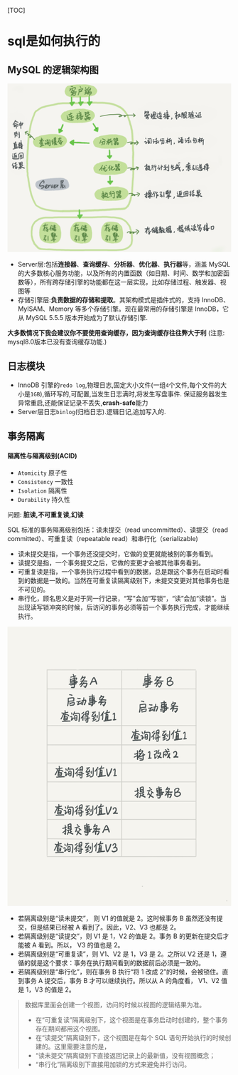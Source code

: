 [TOC]



# sql是如何执行的

## MySQL 的逻辑架构图

![MySQL 的逻辑架构图](./asserts/sql_process.png)

- Server层:包括**连接器**、**查询缓存**、**分析器**、**优化器**、**执行器**等，涵盖 MySQL 的大多数核心服务功能，以及所有的内置函数（如日期、时间、数学和加密函数等），所有跨存储引擎的功能都在这一层实现，比如存储过程、触发器、视图等
- 存储引擎层:**负责数据的存储和提取**。其架构模式是插件式的，支持 InnoDB、MyISAM、Memory 等多个存储引擎。现在最常用的存储引擎是 InnoDB，它从 MySQL 5.5.5 版本开始成为了默认存储引擎.

**大多数情况下我会建议你不要使用查询缓存，因为查询缓存往往弊大于利** (注意: mysql8.0版本已没有查询缓存功能.)

## 日志模块

- InnoDB 引擎的`redo log`,物理日志,固定大小文件(一组`4`个文件,每个文件的大小是`1GB`),循环写的,可配置,当发生日志满时,将发生写盘事件. 保证服务器发生异常重启,还能保证记录不丢失,**crash-safe**能力
- Server层日志`binlog`(归档日志).逻辑日记,追加写入的.

## 事务隔离

#### 隔离性与隔离级别(ACID)

- `Atomicity` 原子性
- `Consistency` 一致性
- `Isolation` 隔离性
- `Durability` 持久性

问题: **脏读,不可重复读,幻读**

SQL 标准的事务隔离级别包括：读未提交（read uncommitted）、读提交（read committed）、可重复读（repeatable read）和串行化（serializable)

- 读未提交是指，一个事务还没提交时，它做的变更就能被别的事务看到。
- 读提交是指，一个事务提交之后，它做的变更才会被其他事务看到。
- 可重复读是指，一个事务执行过程中看到的数据，总是跟这个事务在启动时看到的数据是一致的。当然在可重复读隔离级别下，未提交变更对其他事务也是不可见的。
- 串行化，顾名思义是对于同一行记录，“写”会加“写锁”，“读”会加“读锁”。当出现读写锁冲突的时候，后访问的事务必须等前一个事务执行完成，才能继续执行。



![事务](./asserts/shiwu.png)



- 若隔离级别是“读未提交”， 则 V1 的值就是 2。这时候事务 B 虽然还没有提交，但是结果已经被 A 看到了。因此，V2、V3 也都是 2。
- 若隔离级别是“读提交”，则 V1 是 1，V2 的值是 2。事务 B 的更新在提交后才能被 A 看到。所以， V3 的值也是 2。
- 若隔离级别是“可重复读”，则 V1、V2 是 1，V3 是 2。之所以 V2 还是 1，遵循的就是这个要求：事务在执行期间看到的数据前后必须是一致的。
- 若隔离级别是“串行化”，则在事务 B 执行“将 1 改成 2”的时候，会被锁住。直到事务 A 提交后，事务 B 才可以继续执行。所以从 A 的角度看， V1、V2 值是 1，V3 的值是 2。

> 数据库里面会创建一个视图，访问的时候以视图的逻辑结果为准。
>
> - 在“可重复读”隔离级别下，这个视图是在事务启动时创建的，整个事务存在期间都用这个视图。
> - 在“读提交”隔离级别下，这个视图是在每个 SQL 语句开始执行的时候创建的。这里需要注意的是，
> - “读未提交”隔离级别下直接返回记录上的最新值，没有视图概念；
> - “串行化”隔离级别下直接用加锁的方式来避免并行访问。
